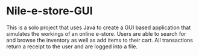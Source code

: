 # Nile-e-store-GUI
This is a solo project that uses Java to create a GUI based application that simulates the workings of an online e-store. Users are able to search for and browse the inventory as well as add items to their cart. All transactions return a receipt to the user and are logged into a file.
